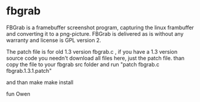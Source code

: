 # fbgrab
FBGrab is a framebuffer screenshot program, capturing the linux frambuffer and converting it to a png-picture. FBGrab is delivered as is without any warranty and license is GPL version 2.

The patch file is for old 1.3 version fbgrab.c , if you have a 1.3 version source code you needn't download all files here, just the patch file.
than copy the file to your fbgrab src folder and run "patch fbgrab.c fbgrab.1.3.1.patch" 

and than 
make 
make install

fun Owen
